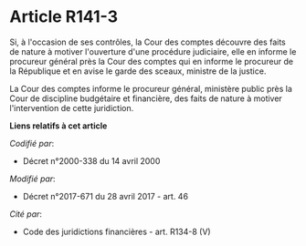 # Article R141-3

Si, à l'occasion de ses contrôles, la Cour des comptes découvre des faits de nature à motiver l'ouverture d'une procédure
judiciaire, elle en informe le procureur général près la Cour des comptes qui en informe le procureur de la République et en
avise le garde des sceaux, ministre de la justice.

La Cour des comptes informe le procureur général, ministère public près la Cour de discipline budgétaire et financière, des
faits de nature à motiver l'intervention de cette juridiction.

**Liens relatifs à cet article**

_Codifié par_:

  - Décret n°2000-338 du 14 avril 2000

_Modifié par_:

  - Décret n°2017-671 du 28 avril 2017 - art. 46

_Cité par_:

  - Code des juridictions financières - art. R134-8 (V)
